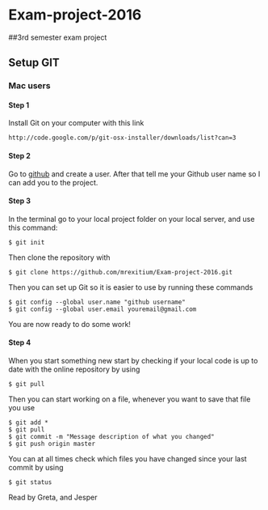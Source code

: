# Exam-project-2016
##3rd semester exam project

## Setup GIT

### Mac users

#### Step 1

Install Git on your computer with this link


```
http://code.google.com/p/git-osx-installer/downloads/list?can=3
```

#### Step 2

Go to [github](http://github.com/) and create a user. After that tell me your Github user name so I can add you to the project.

#### Step 3

In the terminal go to your local project folder on your local server, and use this command:
```
$ git init
```

Then clone the repository with

```
$ git clone https://github.com/mrexitium/Exam-project-2016.git
```
Then you can set up Git so it is easier to use by running these commands
```
$ git config --global user.name "github username"
$ git config --global user.email youremail@gmail.com
```
You are now ready to do some work!

#### Step 4

When you start something new start by checking if your local code is up to date with the online repository by using
```
$ git pull
```
Then you can start working on a file, whenever you want to save that file you use

```
$ git add *
$ git pull
$ git commit -m "Message description of what you changed"
$ git push origin master
```
You can at all times check which files you have changed since your last commit by using 
```
$ git status
```

Read by Greta, and Jesper


